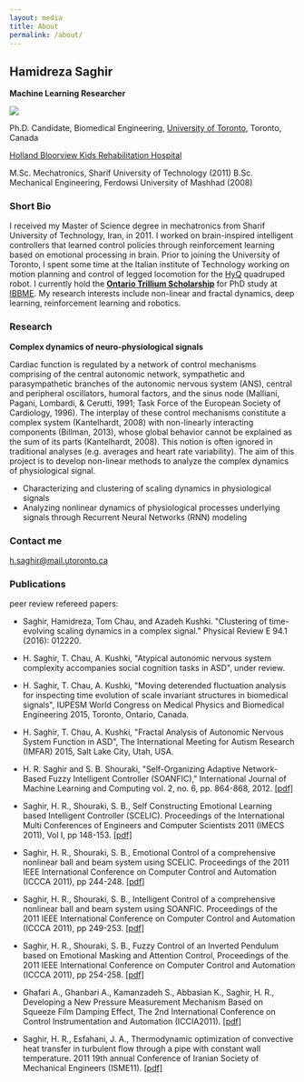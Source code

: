 ```yaml
---
layout: media
title: About
permalink: /about/
---
```


## Hamidreza Saghir
**Machine Learning Researcher**

![](https://sites.google.com/site/saghirhr/_/rsrc/1460200850594/home/10157226_742441232460822_8313447058095416731_n.jpg?height=213&width=320)

Ph.D. Candidate, Biomedical Engineering, [University of Toronto](http://www.utoronto.ca/), Toronto, Canada

[Holland Bloorview Kids Rehabilitation Hospital](http://research.hollandbloorview.ca/ResearchCentresLabs/PRISMLab/People/Graduatestudents/HamidrezaSaghir)

M.Sc. Mechatronics, Sharif University of Technology (2011)
B.Sc. Mechanical Engineering, Ferdowsi University of Mashhad (2008)

### Short Bio

I received my Master of Science degree in mechatronics from Sharif University of Technology, Iran, in 2011. I worked on brain-inspired intelligent controllers that learned control policies through reinforcement learning based on emotional processing in brain. Prior to joining the University of Toronto, I spent some time at the Italian institute of Technology working on motion planning and control of legged locomotion for the [HyQ](http://spectrum.ieee.org/automaton/robotics/robotics-hardware/hyq-quadruped-robot-is-back-with-even-more-tricks) quadruped robot. I currently hold the **[Ontario Trillium Scholarship](https://www.sgs.utoronto.ca/currentstudents/Pages/International-Student-Awards.aspx)** for PhD study at [IBBME](http://www.ibbme.utoronto.ca/). My research interests include non-linear and fractal dynamics, deep learning, reinforcement learning and robotics. 

### Research

**Complex dynamics of neuro-physiological signals**

Cardiac function is regulated by a network of control mechanisms comprising of the central autonomic network, sympathetic and parasympathetic branches of the autonomic nervous system (ANS), central and peripheral oscillators, humoral factors, and the sinus node (Malliani, Pagani, Lombardi, & Cerutti, 1991; Task Force of the European Society of Cardiology, 1996). The interplay of these control mechanisms constitute a complex system (Kantelhardt, 2008) with non-linearly interacting components (Billman, 2013), whose global behavior cannot be explained as the sum of its parts (Kantelhardt, 2008). This notion is often ignored in traditional analyses (e.g. averages and heart rate variability). The aim of this project is to develop non-linear methods to analyze the complex dynamics of physiological signal.

-   Characterizing and clustering of scaling dynamics in physiological signals 
-   Analyzing nonlinear dynamics of physiological processes underlying signals through Recurrent Neural Networks (RNN) modeling

### Contact me
<h.saghir@mail.utoronto.ca>


### Publications

peer review refereed papers:

- Saghir, Hamidreza, Tom Chau, and Azadeh Kushki. "Clustering of time-evolving scaling dynamics in a complex signal." Physical Review E 94.1 (2016): 012220. 

- H. Saghir, T. Chau, A. Kushki, "Atypical autonomic nervous system complexity accompanies social cognition tasks in ASD", under review.

- H. Saghir, T. Chau, A. Kushki, "Moving deterended fluctuation analysis for inspecting time evolution of scale invariant structures in biomedical signals", IUPESM World Congress on Medical Physics and Biomedical Engineering 2015, Toronto, Ontario, Canada.

- H. Saghir, T. Chau, A. Kushki, "Fractal Analysis of Autonomic Nervous System Function in ASD", The International Meeting for Autism Research (IMFAR) 2015, Salt Lake City, Utah, USA.

- H. R. Saghir and S. B. Shouraki, "Self-Organizing Adaptive Network-Based Fuzzy Intelligent Controller (SOANFIC)," International Journal of Machine Learning and Computing vol. 2, no. 6, pp. 864-868, 2012. [[pdf]](http://alum.sharif.ir/%7Esaghir/wsp_images/rp106_vol_3_l40051.pdf)

- Saghir, H. R., Shouraki, S. B., Self Constructing Emotional Learning based Intelligent Controller (SCELIC). Proceedings of the International Multi Conferences of Engineers and Computer Scientists 2011 (IMECS 2011), Vol I, pp 148-153. [[pdf]](http://alum.sharif.ir/%7Esaghir/wsp_images/imecs2011_pp148_153.pdf)

 - Saghir, H. R., Shouraki, S. B., Emotional Control of a comprehensive nonlinear ball and beam system using SCELIC. Proceedings of the 2011 IEEE International Conference on Computer Control and Automation (ICCCA 2011), pp 244-248. [[pdf]](http://alum.sharif.ir/%7Esaghir/wsp_images/rp055_iccca2011_c1026.pdf)

 - Saghir, H. R., Shouraki, S. B., Intelligent Control of a comprehensive nonlinear ball and beam system using SOANFIC. Proceedings of the 2011 IEEE International Conference on Computer Control and Automation (ICCCA 2011), pp 249-253. [[pdf]](http://alum.sharif.ir/%7Esaghir/wsp_images/rp056_iccca2011_c1027.pdf)

 - Saghir, H. R., Shouraki, S. B., Fuzzy Control of an Inverted Pendulum based on Emotional Masking and Attention Control, Proceedings of the 2011 IEEE International Conference on Computer Control and Automation (ICCCA 2011), pp 254-258. [[pdf]](http://alum.sharif.ir/%7Esaghir/wsp_images/rp057_iccca2011_c1028.pdf)

 - Ghafari A., Ghanbari A., Kamanzadeh S., Abbasian K., Saghir, H. R., Developing a New Pressure Measurement Mechanism Based on Squeeze Film Damping Effect, The 2nd International Conference on Control Instrumentation and Automation (ICCIA2011). [[pdf]](http://alum.sharif.ir/%7Esaghir/wsp_images/developing_a_new_pressure_measurement_mechanism_based_on_squeeze_film_damping_effect_final1.pdf)

 - Saghir, H. R., Esfahani, J. A., Thermodynamic optimization of convective heat transfer in turbulent flow through a pipe with constant wall temperature. 2011 19th annual Conference of Iranian Society of Mechanical Engineers (ISME11). [[pdf]](http://alum.sharif.ir/%7Esaghir/wsp_images/full1.pdf)

